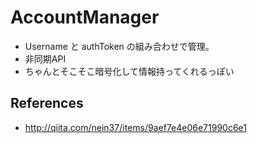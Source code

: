 AccountManager
===

- Username と authToken の組み合わせで管理。
- 非同期API
- ちゃんとそこそこ暗号化して情報持ってくれるっぽい

References
---

- http://qiita.com/nein37/items/9aef7e4e06e71990c6e1
